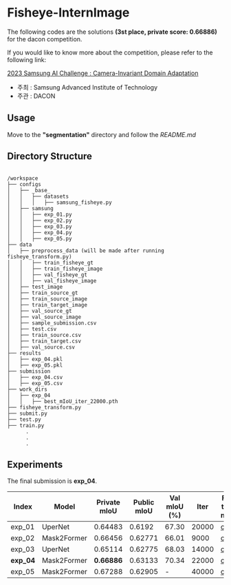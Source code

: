 # Fisheye-InternImage

The following codes are the solutions **(3st place, private score: 0.66886)** for the dacon competition.

If you would like to know more about the competition, please refer to the following link:

[2023 Samsung AI Challenge : Camera-Invariant Domain Adaptation](https://dacon.io/competitions/official/236132/overview/description)

* 주최 : Samsung Advanced Institute of Technology
* 주관 : DACON

## Usage
Move to the **"segmentation"** directory and follow the *README.md*

## Directory Structure
<pre><code>
/workspace
├── configs
│   ├── _base_
│   │   ├── datasets
│   │   │   ├── samsung_fisheye.py
│   ├── samsung
│   │   ├── exp_01.py
│   │   ├── exp_02.py
│   │   ├── exp_03.py
│   │   ├── exp_04.py
│   │   ├── exp_05.py
├── data
│   ├── preprocess_data (will be made after running fisheye_transform.py)
│   │   ├── train_fisheye_gt
│   │   ├── train_fisheye_image
│   │   ├── val_fisheye_gt
│   │   ├── val_fisheye_image
│   ├── test_image
│   ├── train_source_gt
│   ├── train_source_image
│   ├── train_target_image
│   ├── val_source_gt
│   ├── val_source_image
│   ├── sample_submission.csv
│   ├── test.csv
│   ├── train_source.csv
│   ├── train_target.csv
│   ├── val_source.csv
├── results
│   ├── exp_04.pkl
│   ├── exp_05.pkl
├── submission
│   ├── exp_04.csv
│   ├── exp_05.csv
├── work_dirs
│   ├── exp_04
│   │   ├── best_mIoU_iter_22000.pth
├── fisheye_transform.py
├── submit.py
├── test.py
├── train.py
      .
      .
      .
</code></pre>

## Experiments

The final submission is **exp_04**.

| Index      | Model       | Private mIoU | Public mIoU | Val mIoU (%) | Iter  | Fine-tuned model | Pre-trained model |
|------------|-------------|--------------|-------------|--------------|-------|------------------|-------------------|
| exp_01     | UperNet     | 0.64483      | 0.6192      | 67.30        | 20000 | [ckpt](https://huggingface.co/GNOEYHEAT/Fisheye-InternImage/blob/main/exp_01/best_mIoU_iter_20000.pth) | [ckpt](https://huggingface.co/OpenGVLab/InternImage/resolve/main/internimage_h_jointto22k_384.pth) |
| exp_02     | Mask2Former | 0.66456      | 0.62771     | 66.01        | 9000  | [ckpt](https://huggingface.co/GNOEYHEAT/Fisheye-InternImage/blob/main/exp_02/best_mIoU_iter_9000.pth) | [ckpt](https://huggingface.co/OpenGVLab/InternImage/resolve/main/mask2former_internimage_h_896_80k_cocostuff164k.pth) |
| exp_03     | UperNet     | 0.65114      | 0.62775     | 68.03        | 14000 | [ckpt](https://huggingface.co/GNOEYHEAT/Fisheye-InternImage/blob/main/exp_03/best_mIoU_iter_14000.pth) | [ckpt](https://huggingface.co/OpenGVLab/InternImage/resolve/main/internimage_h_jointto22k_384.pth) |
| **exp_04** | Mask2Former | **0.66886**  | 0.63133     | 70.34        | 22000 | [ckpt](https://huggingface.co/GNOEYHEAT/Fisheye-InternImage/resolve/main/exp_04/best_mIoU_iter_22000.pth) | [ckpt](https://huggingface.co/OpenGVLab/InternImage/resolve/main/mask2former_internimage_h_896_80k_cocostuff164k.pth) |
| exp_05     | Mask2Former | 0.67288      | 0.62905     | -            | 40000 | [ckpt](https://huggingface.co/GNOEYHEAT/Fisheye-InternImage/blob/main/exp_05/iter_40000.pth) | [ckpt](https://huggingface.co/OpenGVLab/InternImage/resolve/main/mask2former_internimage_h_896_80k_cocostuff164k.pth) |
